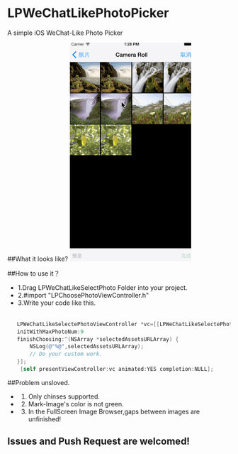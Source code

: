 # LPWeChatLikePhotoPicker
A simple iOS WeChat-Like Photo Picker

##What it looks like?
![](/Demo.gif)

##How to use it？

* 1.Drag LPWeChatLikeSelectPhoto Folder into your project.
* 2.#import "LPChoosePhotoViewController.h"
* 3.Write your code like this.
~~~objective-c

   LPWeChatLikeSelectePhotoViewController *vc=[[LPWeChatLikeSelectePhotoViewController alloc]
   initWithMaxPhotoNum:9 
   finishChoosing:^(NSArray *selectedAssetsURLArray) {
       NSLog(@"%@",selectedAssetsURLArray);
       // Do your custom work.
   }];
    [self presentViewController:vc animated:YES completion:NULL];

~~~
##Problem unsloved.
* 1. Only chinses supported.
* 2. Mark-Image's color is not green.
* 3. In the FullScreen Image Browser,gaps between images are unfinished!
## Issues and Push Request are welcomed!
